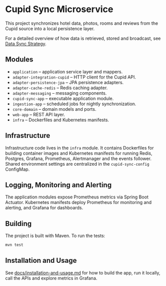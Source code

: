 # Cupid Sync Microservice

This project synchronizes hotel data, photos, rooms and reviews from the Cupid source into a local persistence layer.

For a detailed overview of how data is retrieved, stored and broadcast, see [Data Sync Strategy](docs/data-sync-strategy.md).

## Modules
- `application` – application service layer and mappers.
- `adapter-integration-cupid` – HTTP client for the Cupid API.
- `adapter-persistence-jpa` – JPA persistence adapters.
- `adapter-cache-redis` – Redis caching adapter.
- `adapter-messaging` – messaging components.
- `cupid-sync-app` – executable application module.
- `ingestion-app` – scheduled jobs for nightly synchronization.
- `core-domain` – domain models and ports.
- `web-app` – REST API layer.
- `infra` – Dockerfiles and Kubernetes manifests.

## Infrastructure
Infrastructure code lives in the `infra` module. It contains Dockerfiles for building container images and Kubernetes manifests for running Redis, Postgres, Grafana, Prometheus, Alertmanager and the events follower. Shared environment settings are centralized in the `cupid-sync-config` ConfigMap.

## Logging, Monitoring and Alerting
The application modules expose Prometheus metrics via Spring Boot Actuator. Kubernetes manifests deploy Prometheus for monitoring and alerting, and Grafana for dashboards.

## Building
The project is built with Maven. To run the tests:

```bash
mvn test
```


## Installation and Usage
See [docs/installation-and-usage.md](docs/installation-and-usage.md) for how to build the app, run it locally, call the APIs and explore metrics in Grafana.

